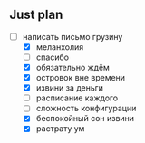 ## Just plan
- [ ] написать письмо грузину
	- [x] меланхолия
	- [ ] спасибо
	- [x] обязательно ждём
	- [x] островок вне времени
	- [x] извини за деньги
	- [ ] расписание каждого
	- [ ] сложность конфигурации
	- [x] беспокойный сон извини
	- [x] растрату ум
